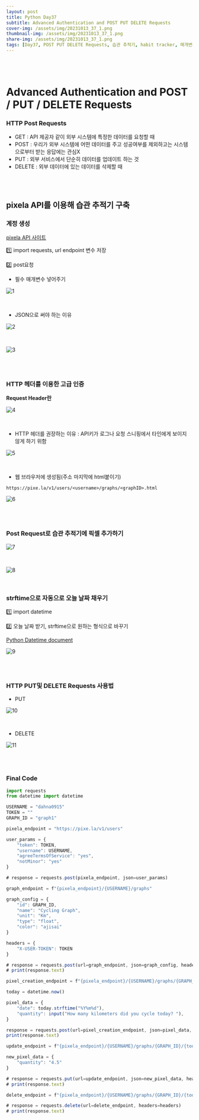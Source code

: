 ```yaml
---
layout: post
title: Python Day37
subtitle: Advanced Authentication and POST PUT DELETE Requests
cover-img: /assets/img/20231013_37_1.png
thumbnail-img: /assets/img/20231013_37_1.png
share-img: /assets/img/20231013_37_1.png
tags: [Day37, POST PUT DELETE Requests, 습관 추적기, habit tracker, 매개변수 json params, Request Header, strftime(), 날짜자동채우기]
---
```

    
<br><br>
      
# Advanced Authentication and POST / PUT / DELETE Requests  
  
### HTTP Post Requests  
  
- GET : API 제공자 같이 외부 시스템에 특정한 데이터를 요청할 때  
- POST : 우리가 외부 시스템에 어떤 데이터를 주고 성공여부를 제외하고는 시스템으로부터 받는 응답에는 관심X  
- PUT : 외부 서비스에서 단순히 데이터를 업데이트 하는 것  
- DELETE : 외부 데이터에 있는 데이터를 삭제할 때

<br><br>

## pixela API를 이용해 습관 추적기 구축  
  
### 계정 생성  
  
[pixela API 사이트](https://pixe.la)  
  
1️⃣ import requests, url endpoint 변수 저장  
  
2️⃣ post요청  
- 필수 매개변수 넣어주기
   
![1](/assets/img/20231013_37_1.png)  

<br>
  
- JSON으로 써야 하는 이유
   
![2](/assets/img/20231013_37_2.png)  

<br>

![3](/assets/img/20231013_37_3.png) 

<br><br>

### HTTP 헤더를 이용한 고급 인증  
  
**Request Header란**  
  
![4](/assets/img/20231013_37_4.png)  

<br>

- HTTP 헤더를 권장하는 이유 : API키가 로그나 요청 스니핑에서 타인에게 보이지 않게 하기 위함
   
![5](/assets/img/20231013_37_5.png)  

<br>

- 웹 브라우저에 생성됨(주소 마지막에 html붙이기)
  
~~~
https://pixe.la/v1/users/<username>/graphs/<graphID>.html
~~~

  
![6](/assets/img/20231013_37_6.png)  

<br><br>

### Post Request로 습관 추적기에 픽셀 추가하기  
  
![7](/assets/img/20231013_37_7.png)  

<br>

![8](/assets/img/20231013_37_8.png)  

<br>

### strftime으로 자동으로 오늘 날짜 채우기  
  
1️⃣ import datetime  
  
2️⃣ 오늘 날짜 받기, strftime으로 원하는 형식으로 바꾸기  
  
[Python Datetime document](https://www.w3schools.com/python/python_datetime.asp)  
  
![9](/assets/img/20231013_37_9.png)  

<br><br>

### HTTP PUT및 DELETE Requests 사용법  
  
- PUT  
  
![10](/assets/img/20231013_37_10.png)

<br>

- DELETE
   
![11](/assets/img/20231013_37_11.png)  

<br><br>

### Final Code

```javascript
import requests
from datetime import datetime

USERNAME = "dahna0915"
TOKEN = ""
GRAPH_ID = "graph1"

pixela_endpoint = "https://pixe.la/v1/users"

user_params = {
    "token": TOKEN,
    "username": USERNAME,
    "agreeTermsOfService": "yes",
    "notMinor": "yes"
}

# response = requests.post(pixela_endpoint, json=user_params)

graph_endpoint = f"{pixela_endpoint}/{USERNAME}/graphs"

graph_config = {
    "id": GRAPH_ID,
    "name": "Cycling Graph",
    "unit": "Km",
    "type": "float",
    "color": "ajisai"
}

headers = {
    "X-USER-TOKEN": TOKEN
}

# response = requests.post(url=graph_endpoint, json=graph_config, headers=headers)
# print(response.text)

pixel_creation_endpoint = f"{pixela_endpoint}/{USERNAME}/graphs/{GRAPH_ID}"

today = datetime.now()

pixel_data = {
    "date": today.strftime("%Y%m%d"),
    "quantity": input("How many kilometers did you cycle today? "),
}

response = requests.post(url=pixel_creation_endpoint, json=pixel_data, headers=headers)
print(response.text)

update_endpoint = f"{pixela_endpoint}/{USERNAME}/graphs/{GRAPH_ID}/{today.strftime('%Y%m%d')}"

new_pixel_data = {
    "quantity": "4.5"
}

# response = requests.put(url=update_endpoint, json=new_pixel_data, headers=headers)
# print(response.text)

delete_endpoint = f"{pixela_endpoint}/{USERNAME}/graphs/{GRAPH_ID}/{today.strftime('%Y%m%d')}"

# response = requests.delete(url=delete_endpoint, headers=headers)
# print(response.text)
```


